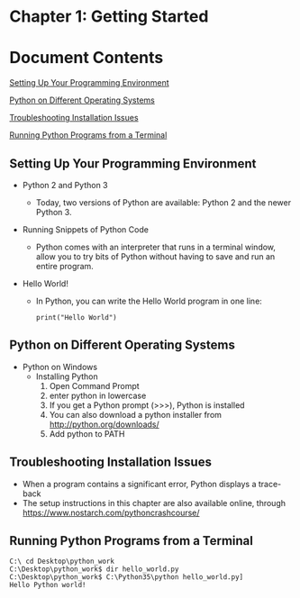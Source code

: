 # Chapter 1: Getting Started

# Document Contents

[Setting Up Your Programming Environment](#setting-up-your-programming-environment)

[Python on Different Operating Systems](#python-on-different-operating-systems)

[Troubleshooting Installation Issues](#troubleshooting-installation-issues)

[Running Python Programs from a Terminal](#running-python-programs-from-a-terminal)

##  Setting Up Your Programming Environment

  * Python 2 and Python 3
    * Today, two versions of Python are available: Python 2 and the newer Python 3.
    
  * Running Snippets of Python Code
    * Python comes with an interpreter that runs in a terminal window, allow you to try bits of Python without having to save and run an entire program.
    
  * Hello World!
    * In Python, you can write the Hello World program in one line:
      
      ```
      print("Hello World")
      ```

##  Python on Different Operating Systems

  * Python on Windows
    * Installing Python
      1.  Open Command Prompt
      2.  enter python in lowercase
      3.  If you get a Python prompt (>>>), Python is installed
      4.  You can also download a python installer from http://python.org/downloads/
      5.  Add python to PATH
      
##  Troubleshooting Installation Issues

  * When a program contains a significant error, Python displays a trace-back
  * The setup instructions in this chapter are also available online, through https://www.nostarch.com/pythoncrashcourse/

##  Running Python Programs from a Terminal

  ```
  C:\ cd Desktop\python_work
  C:\Desktop\python_work$ dir hello_world.py
  C:\Desktop\python_work$ C:\Python35\python hello_world.py]
  Hello Python world!
  ```
